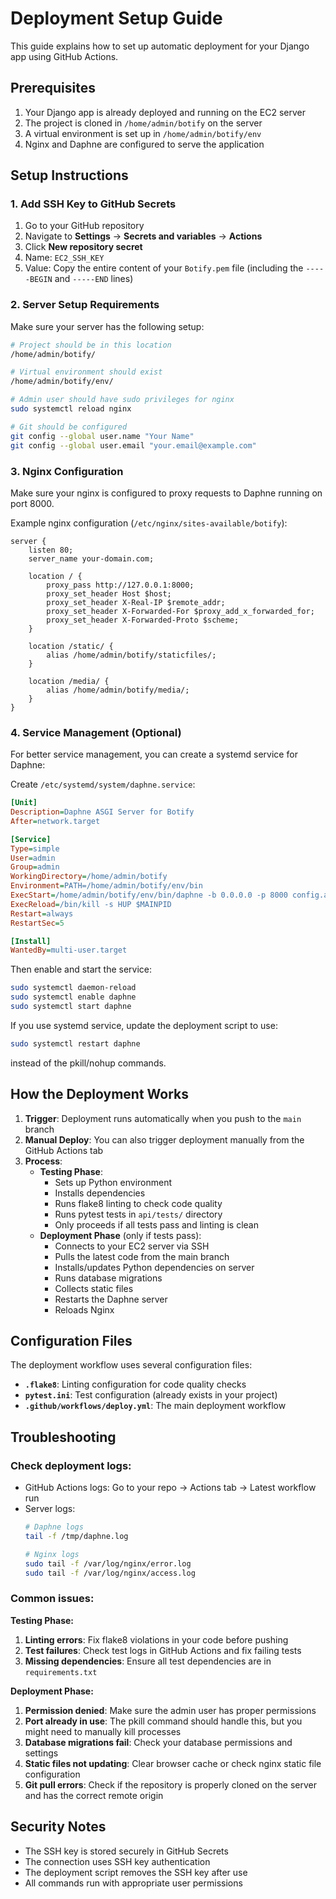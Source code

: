 # Deployment Setup Guide

This guide explains how to set up automatic deployment for your Django app using GitHub Actions.

## Prerequisites

1. Your Django app is already deployed and running on the EC2 server
2. The project is cloned in `/home/admin/botify` on the server
3. A virtual environment is set up in `/home/admin/botify/env`
4. Nginx and Daphne are configured to serve the application

## Setup Instructions

### 1. Add SSH Key to GitHub Secrets

1. Go to your GitHub repository
2. Navigate to **Settings** → **Secrets and variables** → **Actions**
3. Click **New repository secret**
4. Name: `EC2_SSH_KEY`
5. Value: Copy the entire content of your `Botify.pem` file (including the `-----BEGIN` and `-----END` lines)

### 2. Server Setup Requirements

Make sure your server has the following setup:

```bash
# Project should be in this location
/home/admin/botify/

# Virtual environment should exist
/home/admin/botify/env/

# Admin user should have sudo privileges for nginx
sudo systemctl reload nginx

# Git should be configured
git config --global user.name "Your Name"
git config --global user.email "your.email@example.com"
```

### 3. Nginx Configuration

Make sure your nginx is configured to proxy requests to Daphne running on port 8000.

Example nginx configuration (`/etc/nginx/sites-available/botify`):

```nginx
server {
    listen 80;
    server_name your-domain.com;

    location / {
        proxy_pass http://127.0.0.1:8000;
        proxy_set_header Host $host;
        proxy_set_header X-Real-IP $remote_addr;
        proxy_set_header X-Forwarded-For $proxy_add_x_forwarded_for;
        proxy_set_header X-Forwarded-Proto $scheme;
    }

    location /static/ {
        alias /home/admin/botify/staticfiles/;
    }

    location /media/ {
        alias /home/admin/botify/media/;
    }
}
```

### 4. Service Management (Optional)

For better service management, you can create a systemd service for Daphne:

Create `/etc/systemd/system/daphne.service`:

```ini
[Unit]
Description=Daphne ASGI Server for Botify
After=network.target

[Service]
Type=simple
User=admin
Group=admin
WorkingDirectory=/home/admin/botify
Environment=PATH=/home/admin/botify/env/bin
ExecStart=/home/admin/botify/env/bin/daphne -b 0.0.0.0 -p 8000 config.asgi:application
ExecReload=/bin/kill -s HUP $MAINPID
Restart=always
RestartSec=5

[Install]
WantedBy=multi-user.target
```

Then enable and start the service:

```bash
sudo systemctl daemon-reload
sudo systemctl enable daphne
sudo systemctl start daphne
```

If you use systemd service, update the deployment script to use:
```bash
sudo systemctl restart daphne
```
instead of the pkill/nohup commands.

## How the Deployment Works

1. **Trigger**: Deployment runs automatically when you push to the `main` branch
2. **Manual Deploy**: You can also trigger deployment manually from the GitHub Actions tab
3. **Process**:
   - **Testing Phase**:
     - Sets up Python environment
     - Installs dependencies
     - Runs flake8 linting to check code quality
     - Runs pytest tests in `api/tests/` directory
     - Only proceeds if all tests pass and linting is clean
   - **Deployment Phase** (only if tests pass):
     - Connects to your EC2 server via SSH
     - Pulls the latest code from the main branch
     - Installs/updates Python dependencies on server
     - Runs database migrations
     - Collects static files
     - Restarts the Daphne server
     - Reloads Nginx

## Configuration Files

The deployment workflow uses several configuration files:

- **`.flake8`**: Linting configuration for code quality checks
- **`pytest.ini`**: Test configuration (already exists in your project)
- **`.github/workflows/deploy.yml`**: The main deployment workflow

## Troubleshooting

### Check deployment logs:
- GitHub Actions logs: Go to your repo → Actions tab → Latest workflow run
- Server logs: 
  ```bash
  # Daphne logs
  tail -f /tmp/daphne.log
  
  # Nginx logs
  sudo tail -f /var/log/nginx/error.log
  sudo tail -f /var/log/nginx/access.log
  ```

### Common issues:

**Testing Phase:**
1. **Linting errors**: Fix flake8 violations in your code before pushing
2. **Test failures**: Check test logs in GitHub Actions and fix failing tests
3. **Missing dependencies**: Ensure all test dependencies are in `requirements.txt`

**Deployment Phase:**
1. **Permission denied**: Make sure the admin user has proper permissions
2. **Port already in use**: The pkill command should handle this, but you might need to manually kill processes
3. **Database migrations fail**: Check your database permissions and settings
4. **Static files not updating**: Clear browser cache or check nginx static file configuration
5. **Git pull errors**: Check if the repository is properly cloned on the server and has the correct remote origin

## Security Notes

- The SSH key is stored securely in GitHub Secrets
- The connection uses SSH key authentication
- The deployment script removes the SSH key after use
- All commands run with appropriate user permissions 